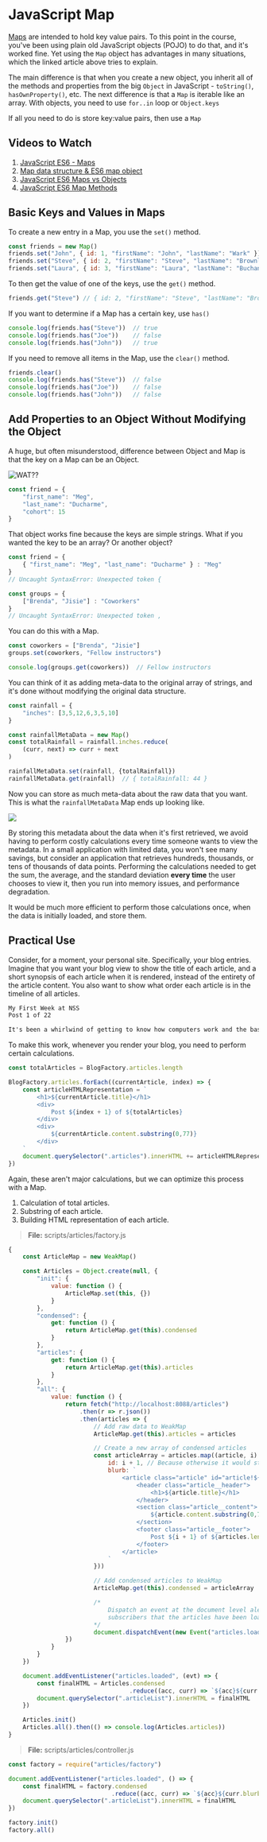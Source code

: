 # JavaScript Map

[Maps](https://developer.mozilla.org/en-US/docs/Web/JavaScript/Reference/Global_Objects/Map) are intended to hold key value pairs. To this point in the course, you've been using plain old JavaScript objects (POJO) to do that, and it's worked fine. Yet using the `Map` object has advantages in many situations, which the linked article above tries to explain.

The main difference is that when you create a new object, you inherit all of the methods and properties from the big `Object` in JavaScript - `toString()`, `hasOwnProperty()`, etc. The next difference is that a `Map` is iterable like an array. With objects, you need to use `for..in` loop or `Object.keys`

If all you need to do is store key:value pairs, then use a `Map`

## Videos to Watch

1. [JavaScript ES6 - Maps](https://www.youtube.com/watch?v=QjYk58e-8v4)
1. [Map data structure & ES6 map object](https://youtu.be/_1BPrCHcjhs?t=169)
1. [JavaScript ES6 Maps vs Objects](https://www.youtube.com/watch?v=sAJ82Ma33kM)
1. [JavaScript ES6 Map Methods](https://www.youtube.com/watch?v=FIPjd0wycNI)

## Basic Keys and Values in Maps

To create a new entry in a Map, you use the `set()` method.

```js
const friends = new Map()
friends.set("John", { id: 1, "firstName": "John", "lastName": "Wark" })
friends.set("Steve", { id: 2, "firstName": "Steve", "lastName": "Brownlee" })
friends.set("Laura", { id: 3, "firstName": "Laura", "lastName": "Buchanan" })
```

To then get the value of one of the keys, use the `get()` method.

```js
friends.get("Steve") // { id: 2, "firstName": "Steve", "lastName": "Brownlee" }
```

If you want to determine if a Map has a certain key, use `has()`

```js
console.log(friends.has("Steve"))  // true
console.log(friends.has("Joe"))    // false
console.log(friends.has("John"))   // true
```

If you need to remove all items in the Map, use the `clear()` method.

```js
friends.clear()
console.log(friends.has("Steve"))  // false
console.log(friends.has("Joe"))    // false
console.log(friends.has("John"))   // false
```

## Add Properties to an Object Without Modifying the Object

A huge, but often misunderstood, difference between Object and Map is that the key on a Map can be an Object.

![WAT??](https://i.giphy.com/media/3o84szkYYORHu98qIw/giphy-downsized.gif)

```js
const friend = {
    "first_name": "Meg",
    "last_name": "Ducharme",
    "cohort": 15
}
```

That object works fine because the keys are simple strings. What if you wanted the key to be an array? Or another object?

```js
const friend = {
    { "first_name": "Meg", "last_name": "Ducharme" } : "Meg"
}
// Uncaught SyntaxError: Unexpected token {
```

```js
const groups = {
    ["Brenda", "Jisie"] : "Coworkers"
}
// Uncaught SyntaxError: Unexpected token ,
```

You can do this with a Map.

```js
const coworkers = ["Brenda", "Jisie"]
groups.set(coworkers, "Fellow instructors")

console.log(groups.get(coworkers))  // Fellow instructors
```

You can think of it as adding meta-data to the original array of strings, and it's done without modifying the original data structure.

```js
const rainfall = {
    "inches": [3,5,12,6,3,5,10]
}

const rainfallMetaData = new Map()
const totalRainfall = rainfall.inches.reduce(
    (curr, next) => curr + next
)

rainfallMetaData.set(rainfall, {totalRainfall})
rainfallMetaData.get(rainfall)  // { totalRainfall: 44 }
```

Now you can store as much meta-data about the raw data that you want. This is what the `rainfallMetaData` Map ends up looking like.

![](./images/map-visualization.png)

By storing this metadata about the data when it's first retrieved, we avoid having to perform costly calculations every time someone wants to view the metadata. In a small application with limited data, you won't see many savings, but consider an application that retrieves hundreds, thousands, or tens of thousands of data points. Performing the calculations needed to get the sum, the average, and the standard deviation **every time** the user chooses to view it, then you run into memory issues, and performance degradation.

It would be much more efficient to perform those calculations once, when the data is initially loaded, and store them.

## Practical Use

Consider, for a moment, your personal site. Specifically, your blog entries. Imagine that you want your blog view to show the title of each article, and a short synopsis of each article when it is rendered, instead of the entirety of the article content. You also want to show what order each article is in the timeline of all articles.

```html
My First Week at NSS
Post 1 of 22

It's been a whirlwind of getting to know how computers work and the basics ...
```

To make this work, whenever you render your blog, you need to perform certain calculations.

```js
const totalArticles = BlogFactory.articles.length

BlogFactory.articles.forEach((currentArticle, index) => {
    const articleHTMLRepresentation = `
        <h1>${currentArticle.title}</h1>
        <div>
            Post ${index + 1} of ${totalArticles}
        </div>
        <div>
            ${currentArticle.content.substring(0,77)}
        </div>
    `
    document.querySelector(".articles").innerHTML += articleHTMLRepresentation
})
```

Again, these aren't major calculations, but we can optimize this process with a Map.

1. Calculation of total articles.
1. Substring of each article.
1. Building HTML representation of each article.

> **File:** scripts/articles/factory.js

```js
{
    const ArticleMap = new WeakMap()

    const Articles = Object.create(null, {
        "init": {
            value: function () {
                ArticleMap.set(this, {})
            }
        },
        "condensed": {
            get: function () {
                return ArticleMap.get(this).condensed
            }
        },
        "articles": {
            get: function () {
                return ArticleMap.get(this).articles
            }
        },
        "all": {
            value: function () {
                return fetch("http://localhost:8088/articles")
                    .then(r => r.json())
                    .then(articles => {
                        // Add raw data to WeakMap
                        ArticleMap.get(this).articles = articles

                        // Create a new array of condensed articles
                        const articleArray = articles.map((article, i) => ({
                            id: i + 1, // Because otherwise it would start at 0
                            blurb: `
                                <article class="article" id="article!${i + 1}">
                                    <header class="article__header">
                                        <h1>${article.title}</h1>
                                    </header>
                                    <section class="article__content">
                                        ${article.content.substring(0,77)}${article.content.length > 76 ? "..." : ""}
                                    </section>
                                    <footer class="article__footer">
                                        Post ${i + 1} of ${articles.length}
                                    </footer>
                                </article>
                            `
                        }))

                        // Add condensed articles to WeakMap
                        ArticleMap.get(this).condensed = articleArray

                        /*
                            Dispatch an event at the document level alerting any
                            subscribers that the articles have been loaded
                        */
                        document.dispatchEvent(new Event("articles.loaded"))
                })
            }
        }
    })

    document.addEventListener("articles.loaded", (evt) => {
        const finalHTML = Articles.condensed
                                  .reduce((acc, curr) => `${acc}${curr.blurb}`, "")
        document.querySelector(".articleList").innerHTML = finalHTML
    })

    Articles.init()
    Articles.all().then(() => console.log(Articles.articles))
}
```

> **File:** scripts/articles/controller.js

```js
const factory = require("articles/factory")

document.addEventListener("articles.loaded", () => {
    const finalHTML = factory.condensed
                             .reduce((acc, curr) => `${acc}${curr.blurb}`, "")
    document.querySelector(".articleList").innerHTML = finalHTML
})

factory.init()
factory.all()
```
